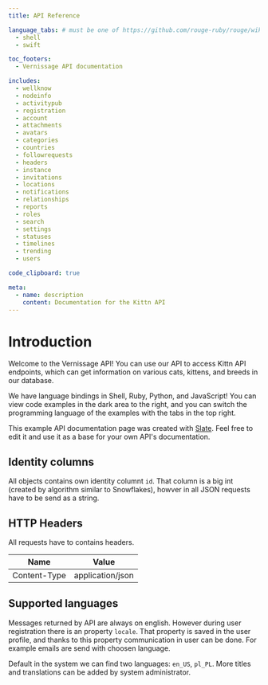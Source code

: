 ```yaml
---
title: API Reference

language_tabs: # must be one of https://github.com/rouge-ruby/rouge/wiki/List-of-supported-languages-and-lexers
  - shell
  - swift

toc_footers:
  - Vernissage API documentation

includes:
  - wellknow
  - nodeinfo
  - activitypub
  - registration
  - account
  - attachments
  - avatars
  - categories
  - countries
  - followrequests
  - headers
  - instance
  - invitations
  - locations
  - notifications
  - relationships
  - reports
  - roles
  - search
  - settings
  - statuses
  - timelines
  - trending
  - users

code_clipboard: true

meta:
  - name: description
    content: Documentation for the Kittn API
---
```


# Introduction

Welcome to the Vernissage API! You can use our API to access Kittn API endpoints, which can get information on various cats,
kittens, and breeds in our database.

We have language bindings in Shell, Ruby, Python, and JavaScript! You can view code examples in the dark area to the right,
and you can switch the programming language of the examples with the tabs in the top right.

This example API documentation page was created with [Slate](https://github.com/slatedocs/slate).
Feel free to edit it and use it as a base for your own API's documentation.

## Identity columns

All objects contains own identity columnt `id`. That column is a big int (created by algorithm similar to Snowflakes),
howver in all JSON requests have to be send as a string.

## HTTP Headers

All requests have to contains headers.

Name | Value
--------- | -----------
Content-Type | application/json

## Supported languages

Messages returned by API are always on english. However during user registration there is an property `locale`.
That property is saved in the user profile, and thanks to this property communication in user can be done.
For example emails are send with choosen language.

Default in the system we can find two languages: `en_US`, `pl_PL`. More titles and translations can be added by system administrator.

